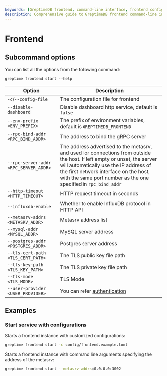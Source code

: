 ```yaml
---
keywords: [GreptimeDB frontend, command-line interface, frontend configuration, frontend startup, frontend options, frontend examples]
description: Comprehensive guide to GreptimeDB frontend command-line interface, including configuration options, startup commands, and practical examples for deploying and managing frontend instances.
---
```


# Frontend

## Subcommand options


You can list all the options from the following command:

```
greptime frontend start --help
```

| Option                                | Description                                                                                                                                                                                                                                                                   |
| ------------------------------------- | ----------------------------------------------------------------------------------------------------------------------------------------------------------------------------------------------------------------------------------------------------------------------------- |
| `-c`/`--config-file`                  | The configuration file for frontend                                                                                                                                                                                                                                           |
| `--disable-dashboard`                 | Disable dashboard http service, default is `false`                                                                                                                                                                                                                            |
| `--env-prefix <ENV_PREFIX>`           | The prefix of environment variables, default is `GREPTIMEDB_FRONTEND`                                                                                                                                                                                                         |
| `--rpc-bind-addr <RPC_BIND_ADDR>`     | The address to bind the gRPC server                                                                                                                                                                                                                                           |
| `--rpc-server-addr <RPC_SERVER_ADDR>` | The address advertised to the metasrv, and used for connections from outside the host. If left empty or unset, the server will automatically use the IP address of the first network interface on the host, with the same port number as the one specified in `rpc_bind_addr` |
| `--http-timeout <HTTP_TIMEOUT>`       | HTTP request timeout in seconds                                                                                                                                                                                                                                               |
| `--influxdb-enable`                   | Whether to enable InfluxDB protocol in HTTP API                                                                                                                                                                                                                               |
| `--metasrv-addrs <METASRV_ADDR>`      | Metasrv address list                                                                                                                                                                                                                                                          |
| `--mysql-addr <MYSQL_ADDR>`           | MySQL server address                                                                                                                                                                                                                                                          |
| `--postgres-addr <POSTGRES_ADDR>`     | Postgres server address                                                                                                                                                                                                                                                       |
| `--tls-cert-path <TLS_CERT_PATH>`     | The TLS public key file path                                                                                                                                                                                                                                                  |
| `--tls-key-path <TLS_KEY_PATH>`       | The TLS private key file path                                                                                                                                                                                                                                                 |
| `--tls-mode <TLS_MODE>`               | TLS Mode                                                                                                                                                                                                                                                                      |
| `--user-provider <USER_PROVIDER>`     | You can refer [authentication](/user-guide/deployments-administration/authentication/overview.md)                                                                                                                                                                             |

## Examples

### Start service with configurations

Starts a frontend instance with customized configurations:

```sh
greptime frontend start -c config/frontend.example.toml
```

Starts a frontend instance with command line arguments specifying the address of the metasrv:

```sh
greptime frontend start --metasrv-addrs=0.0.0.0:3002
```